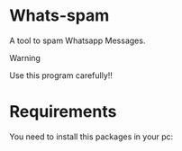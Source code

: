 # Whats-spam
A tool to spam Whatsapp Messages.
>[!WARNING]
>Use this program carefully!!

# Requirements
You need to install this packages in your pc:
